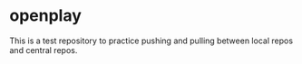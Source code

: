 # openplay
This is a test repository to practice pushing and pulling between local repos and central repos.
